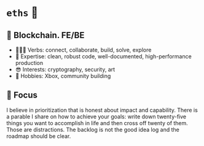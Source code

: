 
# `eths` 🦄

## 🎠 Blockchain. FE/BE

* 🧑‍🤝‍🧑 Verbs: connect, collaborate, build, solve, explore
* 🤩 Expertise: clean, robust code, well-documented, high-performance production
* 😎 Interests: cryptography, security, art
* 🥰 Hobbies: Xbox, community building

## 🎯 Focus

I believe in prioritization that is honest about impact and capability. There is a parable I share on how to achieve your goals: write down twenty-five things you want to accomplish in life and then cross off twenty of them. Those are distractions. The backlog is not the good idea log and the roadmap should be clear.

